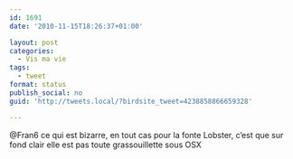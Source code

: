 ```yaml
---
id: 1691
date: '2010-11-15T18:26:37+01:00'

layout: post
categories:
  - Vis ma vie
tags:
  - tweet
format: status
publish_social: no
guid: 'http://tweets.local/?birdsite_tweet=4238858866659328'

---
```


@Fran6 ce qui est bizarre, en tout cas pour la fonte Lobster, c’est que sur fond clair elle est pas toute grassouillette sous OSX